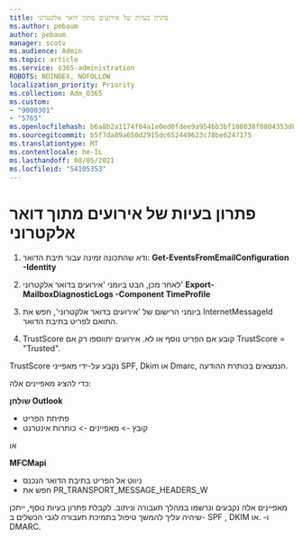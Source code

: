 ```yaml
---
title: פתרון בעיות של אירועים מתוך דואר אלקטרוני
ms.author: pebaum
author: pebaum
manager: scotv
ms.audience: Admin
ms.topic: article
ms.service: o365-administration
ROBOTS: NOINDEX, NOFOLLOW
localization_priority: Priority
ms.collection: Adm_O365
ms.custom:
- "9000301"
- "5765"
ms.openlocfilehash: b6a8b2a1174f04a1e0ed0fdee9a954bb3bf108038f0804353d84755e490f5f47
ms.sourcegitcommit: b5f7da89a650d2915dc652449623c78be6247175
ms.translationtype: MT
ms.contentlocale: he-IL
ms.lasthandoff: 08/05/2021
ms.locfileid: "54105353"
---
```

# <a name="troubleshooting-events-from-email"></a>פתרון בעיות של אירועים מתוך דואר אלקטרוני

1. ודא שהתכונה זמינה עבור תיבת הדואר: **Get-EventsFromEmailConfiguration -Identity <mailbox>**

2. לאחר מכן, הבט ביומני 'אירועים בדואר אלקטרוני' **Export-MailboxDiagnosticLogs <mailbox> -Component TimeProfile**

3. ביומני הרישום של 'אירועים בדואר אלקטרוני', חפש את InternetMessageId התואם לפריט בתיבת הדואר.  

4. TrustScore קובע אם הפריט נוסף או לא. אירועים יתווספו רק אם TrustScore = "Trusted".

TrustScore נקבע על-ידי מאפייני SPF, Dkim או Dmarc, הנמצאים בכותרת ההודעה.

כדי להציג מאפיינים אלה:

**שולחן Outlook**

- פתיחת הפריט
- קובץ -> מאפיינים -> כותרות אינטרנט

או

**MFCMapi**

- ניווט אל הפריט בתיבת הדואר הנכנס
- חפש את PR_TRANSPORT_MESSAGE_HEADERS_W

מאפיינים אלה נקבעים ונרשמו במהלך תעבורה וניתוב. לקבלת פתרון בעיות נוסף, ייתכן שיהיה עליך להמשך טיפול בתמיכת תעבורה לגבי הכשלים ב- SPF , DKIM ו- .או DMARC.